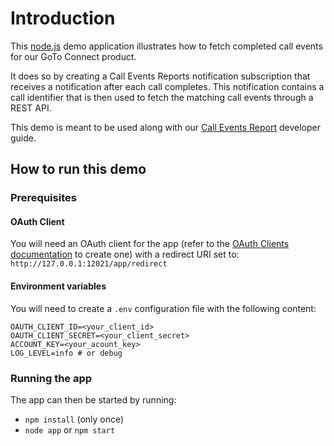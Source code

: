 # Introduction
This [node.js](https://nodejs.org/) demo application illustrates how to fetch completed call events for our GoTo Connect product.

It does so by creating a Call Events Reports notification subscription that receives a notification after each call completes. This notification contains a call identifier that is then used to fetch the matching call events through a REST API.

This demo is meant to be used along with our [Call Events Report](https://developer.goto.com/guides/GoToConnect/16_CallEventsReport/) developer guide.


## How to run this demo

### Prerequisites

#### OAuth Client

You will need an OAuth client for the app (refer to the [OAuth Clients documentation](https://developer.goto.com/guides/Authentication/04_HOW_accessTokenNodeJS/) to create one) with a redirect URI set to: `http://127.0.0.1:12021/app/redirect`

#### Environment variables

You will need to create a `.env` configuration file with the following content:

```
OAUTH_CLIENT_ID=<your_client_id>
OAUTH_CLIENT_SECRET=<your_client_secret>
ACCOUNT_KEY=<your_acount_key>
LOG_LEVEL=info # or debug
```

### Running the app

The app can then be started by running:

* `npm install` (only once)
* `node app` or `npm start`
